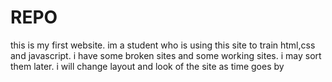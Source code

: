 # REPO
this is my first website. im a student who is using this site to train html,css and javascript.
i have some broken sites and some working sites. i may sort them later. i will change layout and look of the site as time goes by
